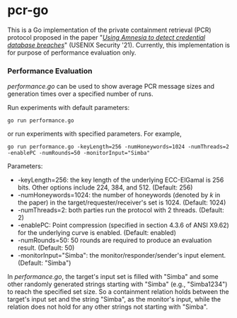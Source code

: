 # pcr-go

This is a Go implementation of the private containment retrieval (PCR) protocol
proposed in the paper "[_Using Amnesia to detect credential database breaches_](https://www.usenix.org/system/files/sec21-wang-ke-coby.pdf)" (USENIX Security '21). Currently, 
this implementation is for purpose of performance evaluation only.

### Performance Evaluation

_performance.go_ can be used to show average PCR message sizes and generation times over a specified number of runs.

Run experiments with default parameters:

```Golang
go run performance.go
```

or run experiments with specified parameters. For example,

``` Golang
go run performance.go -keyLength=256 -numHoneywords=1024 -numThreads=2 -enablePC -numRounds=50 -monitorInput="Simba"
```

Parameters:
* -keyLength=256: the key length of the underlying ECC-ElGamal is 256 bits. Other options include 224, 384, and 512. (Default: 256)
* -numHoneywords=1024: the number of honeywords (denoted by _k_ in the paper) in the target/requester/receiver's set is 1024. (Default: 1024)
* -numThreads=2: both parties run the protocol with 2 threads. (Default: 2)
* -enablePC: Point compression (specified in section 4.3.6 of ANSI X9.62) for the underlying curve is enabled. (Default: enabled)
* -numRounds=50: 50 rounds are required to produce an evaluation result. (Default: 50)
* -monitorInput="Simba": the monitor/responder/sender's input element. (Default: "Simba")

In _performance.go_, the target's input set is filled with "Simba" and some other randomly generated strings starting with "Simba" (e.g., "Simba1234") to reach the specified set size. So a containment relation holds between the target's input set and the string "Simba", as the monitor's input, while the relation does not hold for any other strings not starting with "Simba".
